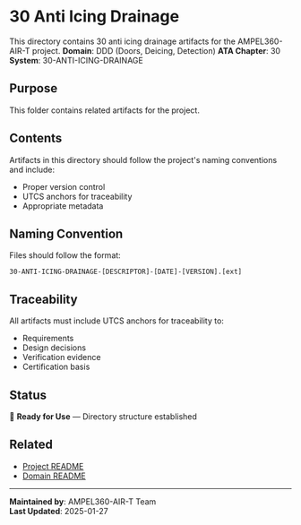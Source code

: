 # 30 Anti Icing Drainage
This directory contains 30 anti icing drainage artifacts for the AMPEL360-AIR-T project.
**Domain**: DDD (Doors, Deicing, Detection)
**ATA Chapter**: 30
**System**: 30-ANTI-ICING-DRAINAGE

## Purpose
This folder contains related artifacts for the project.

## Contents
Artifacts in this directory should follow the project's naming conventions and include:
- Proper version control
- UTCS anchors for traceability
- Appropriate metadata

## Naming Convention
Files should follow the format:
```
30-ANTI-ICING-DRAINAGE-[DESCRIPTOR]-[DATE]-[VERSION].[ext]
```

## Traceability
All artifacts must include UTCS anchors for traceability to:
- Requirements
- Design decisions
- Verification evidence
- Certification basis

## Status
🚧 **Ready for Use** — Directory structure established

## Related
- [Project README](../../README.md)
- [Domain README](../../../README.md)

---
**Maintained by**: AMPEL360-AIR-T Team  
**Last Updated**: 2025-01-27

